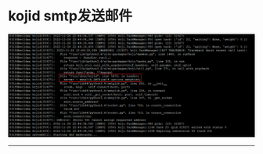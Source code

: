 # kojid smtp发送邮件

![20221126_234350_52](image/20221126_234350_52.png) 










































---

